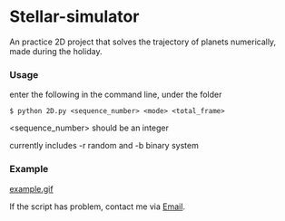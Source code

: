 # Stellar-simulator

An practice 2D project that solves the trajectory of planets numerically, made during the holiday.

### Usage

enter the following in the command line, under the folder

```shell
$ python 2D.py <sequence_number> <mode> <total_frame>
```

<sequence_number> should be an integer

<mode> currently includes -r random and -b binary system

### Example

[example.gif]('./example.gif')

If the script has problem, contact me via [Email](3295133437@qq.com).

